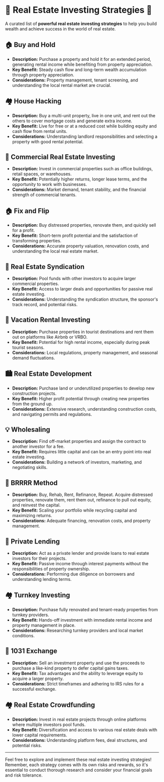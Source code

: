 # 💼 Real Estate Investing Strategies 💼

A curated list of **powerful real estate investing strategies** to help you build wealth and achieve success in the world of real estate.

## 🏠 Buy and Hold

- **Description:** Purchase a property and hold it for an extended period, generating rental income while benefiting from property appreciation.
- **Key Benefit:** Steady cash flow and long-term wealth accumulation through property appreciation.
- **Considerations:** Property management, tenant screening, and understanding the local rental market are crucial.

## 🏘️ House Hacking

- **Description:** Buy a multi-unit property, live in one unit, and rent out the others to cover mortgage costs and generate extra income.
- **Key Benefit:** Live for free or at a reduced cost while building equity and cash flow from rental units.
- **Considerations:** Understanding landlord responsibilities and selecting a property with good rental potential.

## 🏢 Commercial Real Estate Investing

- **Description:** Invest in commercial properties such as office buildings, retail spaces, or warehouses.
- **Key Benefit:** Potentially higher returns, longer lease terms, and the opportunity to work with businesses.
- **Considerations:** Market demand, tenant stability, and the financial strength of commercial tenants.

## 🏠 Fix and Flip

- **Description:** Buy distressed properties, renovate them, and quickly sell for a profit.
- **Key Benefit:** Short-term profit potential and the satisfaction of transforming properties.
- **Considerations:** Accurate property valuation, renovation costs, and understanding the local real estate market.

## 🏢 Real Estate Syndication

- **Description:** Pool funds with other investors to acquire larger commercial properties.
- **Key Benefit:** Access to larger deals and opportunities for passive real estate investing.
- **Considerations:** Understanding the syndication structure, the sponsor's track record, and potential risks.

## 🌴 Vacation Rental Investing

- **Description:** Purchase properties in tourist destinations and rent them out on platforms like Airbnb or VRBO.
- **Key Benefit:** Potential for high rental income, especially during peak tourist seasons.
- **Considerations:** Local regulations, property management, and seasonal demand fluctuations.

## 🏙️ Real Estate Development

- **Description:** Purchase land or underutilized properties to develop new construction projects.
- **Key Benefit:** Higher profit potential through creating new properties from the ground up.
- **Considerations:** Extensive research, understanding construction costs, and navigating permits and regulations.

## 💡 Wholesaling

- **Description:** Find off-market properties and assign the contract to another investor for a fee.
- **Key Benefit:** Requires little capital and can be an entry point into real estate investing.
- **Considerations:** Building a network of investors, marketing, and negotiating skills.

## 🏢 BRRRR Method

- **Description:** Buy, Rehab, Rent, Refinance, Repeat. Acquire distressed properties, renovate them, rent them out, refinance to pull out equity, and reinvest the capital.
- **Key Benefit:** Scaling your portfolio while recycling capital and maximizing returns.
- **Considerations:** Adequate financing, renovation costs, and property management.

## 🏢 Private Lending

- **Description:** Act as a private lender and provide loans to real estate investors for their projects.
- **Key Benefit:** Passive income through interest payments without the responsibilities of property ownership.
- **Considerations:** Performing due diligence on borrowers and understanding lending terms.

## 🏘️ Turnkey Investing

- **Description:** Purchase fully renovated and tenant-ready properties from turnkey providers.
- **Key Benefit:** Hands-off investment with immediate rental income and property management in place.
- **Considerations:** Researching turnkey providers and local market conditions.

## 🏢 1031 Exchange

- **Description:** Sell an investment property and use the proceeds to purchase a like-kind property to defer capital gains taxes.
- **Key Benefit:** Tax advantages and the ability to leverage equity to acquire a larger property.
- **Considerations:** Strict timeframes and adhering to IRS rules for a successful exchange.

## 🏘️ Real Estate Crowdfunding

- **Description:** Invest in real estate projects through online platforms where multiple investors pool funds.
- **Key Benefit:** Diversification and access to various real estate deals with lower capital requirements.
- **Considerations:** Understanding platform fees, deal structures, and potential risks.

---

Feel free to explore and implement these real estate investing strategies! Remember, each strategy comes with its own risks and rewards, so it's essential to conduct thorough research and consider your financial goals and risk tolerance.
